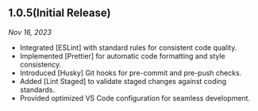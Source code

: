 ## 1.0.5(Initial Release)

_Nov 16, 2023_

- Integrated [ESLint] with standard rules for consistent code quality.
- Implemented [Prettier] for automatic code formatting and style consistency.
- Introduced [Husky] Git hooks for pre-commit and pre-push checks.
- Added [Lint Staged] to validate staged changes against coding standards.
- Provided optimized VS Code configuration for seamless development.
